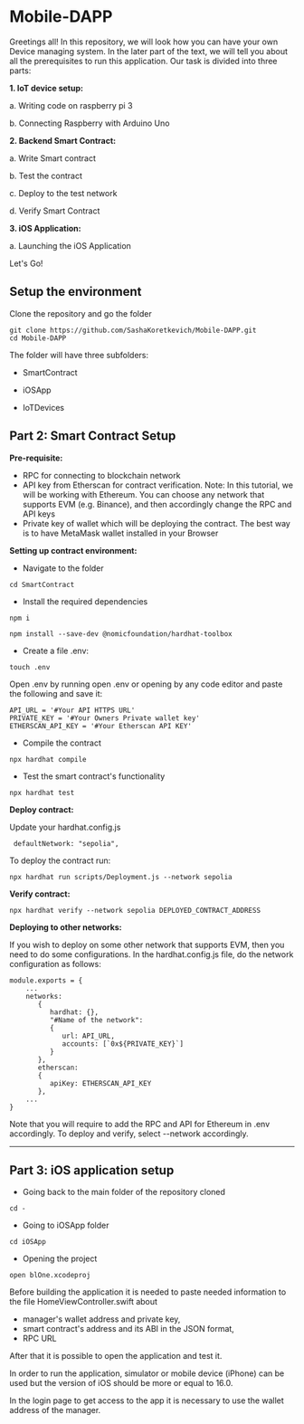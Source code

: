 # Mobile-DAPP

Greetings all! In this repository, we will look how you can have your own Device managing system. In the later part of the text, we will tell you about all the prerequisites to run this application. Our task is divided into three parts:

**1. IoT device setup:**

  a. Writing code on raspberry pi 3

  b. Connecting Raspberry with Arduino Uno

**2. Backend Smart Contract:**

  a. Write Smart contract

  b. Test the contract

  c. Deploy to the test network

  d. Verify Smart Contract

**3. iOS Application:**

  a. Launching the iOS Application
  

Let's Go!

## Setup the environment

Clone the repository and go the folder
```
git clone https://github.com/SashaKoretkevich/Mobile-DAPP.git
cd Mobile-DAPP
```
The folder will have three subfolders:

+ SmartContract

+ iOSApp

+ IoTDevices

## Part 2: Smart Contract Setup

**Pre-requisite:**

* RPC for connecting to blockchain network
* API key from Etherscan for contract verification. Note: In this tutorial, we will be working with Ethereum. You can choose any network that supports EVM (e.g. Binance), and then accordingly change the RPC and API keys
* Private key of wallet which will be deploying the contract. The best way is to have MetaMask wallet installed in your Browser

**Setting up contract environment:**

* Navigate to the folder
```
cd SmartContract
```
* Install the required dependencies
```
npm i
```
```
npm install --save-dev @nomicfoundation/hardhat-toolbox
```
* Create a file .env:
```
touch .env
```
Open .env by running open .env or opening by any code editor and paste the following and save it:
```
API_URL = '#Your API HTTPS URL'
PRIVATE_KEY = '#Your Owners Private wallet key'
ETHERSCAN_API_KEY = '#Your Etherscan API KEY'
```
* Compile the contract
```
npx hardhat compile
```
* Test the smart contract's functionality
```
npx hardhat test
```
**Deploy contract:**

Update your hardhat.config.js
```
 defaultNetwork: "sepolia",
```
To deploy the contract run:
```
npx hardhat run scripts/Deployment.js --network sepolia
```
**Verify contract:**
```
npx hardhat verify --network sepolia DEPLOYED_CONTRACT_ADDRESS
```
**Deploying to other networks:**

If you wish to deploy on some other network that supports EVM, then you need to do some configurations.
In the hardhat.config.js file, do the network configuration as follows:
```
module.exports = {
    ...
    networks:
       {
          hardhat: {},
          "#Name of the network":
          {
             url: API_URL,
             accounts: [`0x${PRIVATE_KEY}`]
          }
       },
       etherscan:
       {
          apiKey: ETHERSCAN_API_KEY
       },
    ...
}

```
Note that you will require to add the RPC and API for Ethereum in .env accordingly.
To deploy and verify, select --network accordingly.
***
## Part 3: iOS application setup
* Going back to the main folder of the repository cloned
```
cd -
```
* Going to iOSApp folder
```
cd iOSApp
```
* Opening the project
```
open blOne.xcodeproj
```
Before building the application it is needed to paste needed information to the file HomeViewController.swift about 
- manager's wallet address and private key,
- smart contract's address and its ABI in the JSON format,
- RPC URL

After that it is possible to open the application and test it.

In order to run the application, simulator or mobile device (iPhone) can be used but the version of iOS should be more or equal to 16.0. 

In the login page to get access to the app it is necessary to use the wallet address of the manager.


